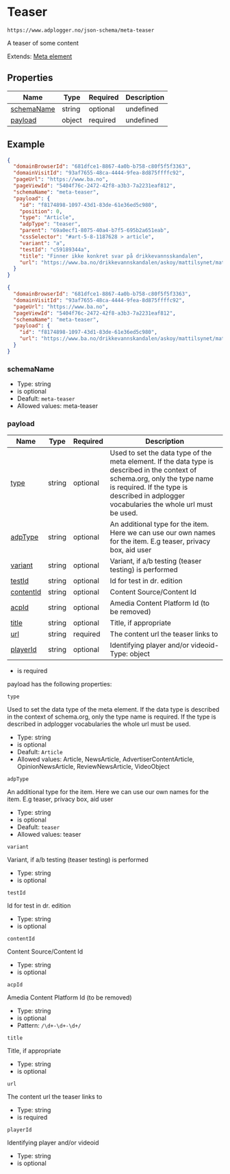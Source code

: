 
# Teaser

```
https://www.adplogger.no/json-schema/meta-teaser
```

A teaser of some content

Extends: [Meta element](./meta-element.md)

## Properties

Name | Type | Required | Description
---- | ---- | -------- | -----------
[schemaName](#schemaName) | string | optional | undefined
[payload](#payload) | object | required | undefined

## Example

```json
{
  "domainBrowserId": "681dfce1-8867-4a0b-b758-c80f5f5f3363",
  "domainVisitId": "93af7655-48ca-4444-9fea-8d875ffffc92",
  "pageUrl": "https://www.ba.no",
  "pageViewId": "5404f76c-2472-42f8-a3b3-7a2231eaf812",
  "schemaName": "meta-teaser",
  "payload": {
    "id": "f8174898-1097-43d1-83de-61e36ed5c980",
    "position": 0,
    "type": "Article",
    "adpType": "teaser",
    "parent": "69a0ecf1-8075-40a4-b7f5-695b2a651eab",
    "cssSelector": "#art-5-8-1187628 > article",
    "variant": "a",
    "testId": "c59189344a",
    "title": "Finner ikke konkret svar på drikkevannsskandalen",
    "url": "https://www.ba.no/drikkevannskandalen/askoy/mattilsynet/mattilsynet-tror-fugler-og-dyr-er-opphavet-til-smitten-i-askoy-vannet/s/5-8-1187628"
  }
}
```

```json
{
  "domainBrowserId": "681dfce1-8867-4a0b-b758-c80f5f5f3363",
  "domainVisitId": "93af7655-48ca-4444-9fea-8d875ffffc92",
  "pageUrl": "https://www.ba.no",
  "pageViewId": "5404f76c-2472-42f8-a3b3-7a2231eaf812",
  "schemaName": "meta-teaser",
  "payload": {
    "id": "f8174898-1097-43d1-83de-61e36ed5c980",
    "url": "https://www.ba.no/drikkevannskandalen/askoy/mattilsynet/mattilsynet-tror-fugler-og-dyr-er-opphavet-til-smitten-i-askoy-vannet/s/5-8-1187628"
  }
}
```





### schemaName

- Type: string
- is optional
- Deafult: `meta-teaser`
- Allowed values: meta-teaser


### payload

Name | Type | Required | Description
---- | ---- | -------- | -----------
[type](#type) | string | optional | Used to set the data type of the meta element. If the data type is described in the context of schema.org, only the type name is required. If the type is described in adplogger vocabularies the whole url must be used.
[adpType](#adpType) | string | optional | An additional type for the item. Here we can use our own names for the item. E.g teaser, privacy box, aid user
[variant](#variant) | string | optional | Variant, if a/b testing (teaser testing) is performed
[testId](#testId) | string | optional | Id for test in dr. edition
[contentId](#contentId) | string | optional | Content Source/Content Id
[acpId](#acpId) | string | optional | Amedia Content Platform Id (to be removed)
[title](#title) | string | optional | Title, if appropriate
[url](#url) | string | required | The content url the teaser links to
[playerId](#playerId) | string | optional | Identifying player and/or videoid- Type: object
- is required


payload has the following properties:


`type`

Used to set the data type of the meta element. If the data type is described in the context of schema.org, only the type name is required. If the type is described in adplogger vocabularies the whole url must be used.

- Type: string
- is optional
- Deafult: `Article`
- Allowed values: Article, NewsArticle, AdvertiserContentArticle, OpinionNewsArticle, ReviewNewsArticle, VideoObject

`adpType`

An additional type for the item. Here we can use our own names for the item. E.g teaser, privacy box, aid user

- Type: string
- is optional
- Deafult: `teaser`
- Allowed values: teaser

`variant`

Variant, if a/b testing (teaser testing) is performed

- Type: string
- is optional

`testId`

Id for test in dr. edition

- Type: string
- is optional

`contentId`

Content Source/Content Id

- Type: string
- is optional

`acpId`

Amedia Content Platform Id (to be removed)

- Type: string
- is optional
- Pattern: `/\d+-\d+-\d+/`

`title`

Title, if appropriate

- Type: string
- is optional

`url`

The content url the teaser links to

- Type: string
- is required

`playerId`

Identifying player and/or videoid

- Type: string
- is optional

